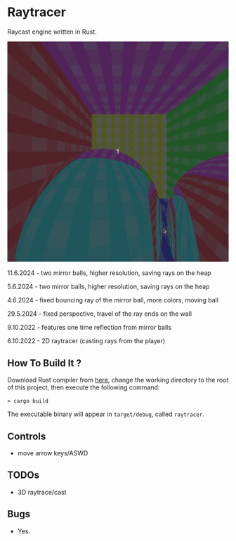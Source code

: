 # Raytracer

Raycast engine written in Rust.

<img alt="Description" src="https://github.com/PavelVavruska/raytracer/blob/master/raytracer_peek_20240611.gif">

11.6.2024 - two mirror balls, higher resolution, saving rays on the heap

5.6.2024 - two mirror balls, higher resolution, saving rays on the heap

4.6.2024 - fixed bouncing ray of the mirror ball, more colors, moving ball

29.5.2024  - fixed perspective, travel of the ray ends on the wall

9.10.2022 - features one time reflection from mirror balls

6.10.2022 - 2D raytracer (casting rays from the player)

## How To Build It ?

Download Rust compiler from [here](https://www.rust-lang.org/en-US/), change the working directory to the root of this project, then execute the following command:

```
> cargo build
```

The executable binary will appear in `target/debug`, called `raytracer`.

## Controls

- move arrow keys/ASWD

## TODOs

- 3D raytrace/cast

## Bugs

- Yes.

